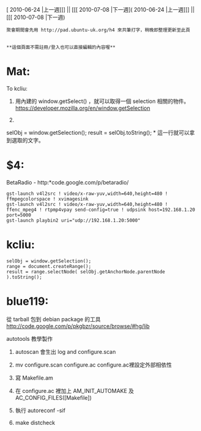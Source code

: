 [ 2010-06-24 |上一週]]] || [[[ 2010-07-08 |下一週]( 2010-06-24 |上一週]]] || [[[ 2010-07-08 |下一週)




    聚會期間會先用 http://pad.ubuntu-uk.org/h4 來共筆打字，稍晚即整理更新至此頁


    **這個頁面不需註冊/登入也可以直接編輯的內容喔**



# Mat:


To kcliu:

1. 用內建的 window.getSelect() ，就可以取得一個 selection 相關的物件。
<https://developer.mozilla.org/en/window.getSelection>  

2.
selObj = window.getSelection();
result = selObj.toString(); * 這一行就可以拿到選取的文字。



# $4:


BetaRadio - http:*code.google.com/p/betaradio/


    gst-launch v4l2src ! video/x-raw-yuv,width=640,height=480 ! ffmpegcolorspace ! xvimagesink
    gst-launch v4l2src ! video/x-raw-yuv,width=640,height=480 ! ffenc_mpeg4 ! rtpmp4vpay send-config=true ! udpsink host=192.168.1.20 port=5000
    gst-launch playbin2 uri="udp://192.168.1.20:5000"


# kcliu:


    selObj = window.getSelection();
    range = document.createRange();
    result = range.selectNode( selObj.getAnchorNode.parentNode ).toString();



# blue119:


從 tarball 包到 debian package 的工具
<http://code.google.com/p/pkgbzr/source/browse/#hg/lib>  

autotools 教學製作
1. autoscan 
會生出  log and configure.scan

2. mv configure.scan configure.ac
configure.ac裡設定外部相依性

3. 寫 Makefile.am

4. 在 configure.ac  裡加上 AM_INIT_AUTOMAKE 及   AC_CONFIG_FILES([Makefile])

5. 執行  autoreconf -sif

6. make distcheck